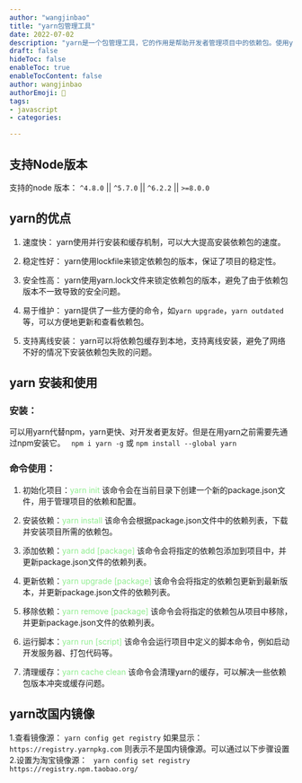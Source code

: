 ```yaml
---
author: "wangjinbao"
title: "yarn包管理工具"
date: 2022-07-02
description: "yarn是一个包管理工具，它的作用是帮助开发者管理项目中的依赖包。使用yarn可以方便地安装、更新、卸载、查看依赖包。"
draft: false
hideToc: false
enableToc: true
enableTocContent: false
author: wangjinbao
authorEmoji: 👻
tags:
- javascript
- categories:

---
```

## 支持Node版本
支持的node 版本： `^4.8.0` || `^5.7.0` || `^6.2.2` || `>=8.0.0`

## yarn的优点
1. 速度快：
yarn使用并行安装和缓存机制，可以大大提高安装依赖包的速度。

2. 稳定性好：
yarn使用lockfile来锁定依赖包的版本，保证了项目的稳定性。

3. 安全性高：
yarn使用yarn.lock文件来锁定依赖包的版本，避免了由于依赖包版本不一致导致的安全问题。

4. 易于维护：
yarn提供了一些方便的命令，如`yarn upgrade`，`yarn outdated`等，可以方便地更新和查看依赖包。

5. 支持离线安装：
yarn可以将依赖包缓存到本地，支持离线安装，避免了网络不好的情况下安装依赖包失败的问题。
## yarn 安装和使用
### 安装： 
可以用yarn代替npm，yarn更快、对开发者更友好。但是在用yarn之前需要先通过npm安装它。
` npm i yarn -g` 或 `npm install --global yarn`
### 命令使用：
1. 初始化项目：<font color="lightgreen">yarn init</font> 该命令会在当前目录下创建一个新的package.json文件，用于管理项目的依赖和配置。

2. 安装依赖：<font color="lightgreen">yarn install</font> 该命令会根据package.json文件中的依赖列表，下载并安装项目所需的依赖包。

3. 添加依赖：<font color="lightgreen">yarn add [package]</font> 该命令会将指定的依赖包添加到项目中，并更新package.json文件的依赖列表。

4. 更新依赖：<font color="lightgreen">yarn upgrade [package]</font> 该命令会将指定的依赖包更新到最新版本，并更新package.json文件的依赖列表。

5. 移除依赖：<font color="lightgreen">yarn remove [package]</font> 该命令会将指定的依赖包从项目中移除，并更新package.json文件的依赖列表。

6. 运行脚本：<font color="lightgreen">yarn run [script]</font> 该命令会运行项目中定义的脚本命令，例如启动开发服务器、打包代码等。

7. 清理缓存：<font color="lightgreen">yarn cache clean</font> 该命令会清理yarn的缓存，可以解决一些依赖包版本冲突或缓存问题。

## yarn改国内镜像
1.查看镜像源：
`yarn config get registry`
如果显示：
` https://registry.yarnpkg.com`
则表示不是国内镜像源。可以通过以下步骤设置
2.设置为淘宝镜像源：
` yarn config set registry https://registry.npm.taobao.org/`
